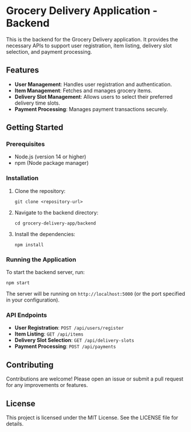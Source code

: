 # Grocery Delivery Application - Backend

This is the backend for the Grocery Delivery application. It provides the necessary APIs to support user registration, item listing, delivery slot selection, and payment processing.

## Features

- **User Management**: Handles user registration and authentication.
- **Item Management**: Fetches and manages grocery items.
- **Delivery Slot Management**: Allows users to select their preferred delivery time slots.
- **Payment Processing**: Manages payment transactions securely.

## Getting Started

### Prerequisites

- Node.js (version 14 or higher)
- npm (Node package manager)

### Installation

1. Clone the repository:
   ```
   git clone <repository-url>
   ```

2. Navigate to the backend directory:
   ```
   cd grocery-delivery-app/backend
   ```

3. Install the dependencies:
   ```
   npm install
   ```

### Running the Application

To start the backend server, run:
```
npm start
```

The server will be running on `http://localhost:5000` (or the port specified in your configuration).

### API Endpoints

- **User Registration**: `POST /api/users/register`
- **Item Listing**: `GET /api/items`
- **Delivery Slot Selection**: `GET /api/delivery-slots`
- **Payment Processing**: `POST /api/payments`

## Contributing

Contributions are welcome! Please open an issue or submit a pull request for any improvements or features.

## License

This project is licensed under the MIT License. See the LICENSE file for details.